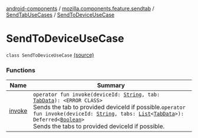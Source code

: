 [android-components](../../../index.md) / [mozilla.components.feature.sendtab](../../index.md) / [SendTabUseCases](../index.md) / [SendToDeviceUseCase](./index.md)

# SendToDeviceUseCase

`class SendToDeviceUseCase` [(source)](https://github.com/mozilla-mobile/android-components/blob/master/components/feature/sendtab/src/main/java/mozilla/components/feature/sendtab/SendTabUseCases.kt#L41)

### Functions

| Name | Summary |
|---|---|
| [invoke](invoke.md) | `operator fun invoke(deviceId: `[`String`](https://kotlinlang.org/api/latest/jvm/stdlib/kotlin/-string/index.html)`, tab: `[`TabData`](../../../mozilla.components.concept.sync/-tab-data/index.md)`): <ERROR CLASS>`<br>Sends the tab to provided deviceId if possible.`operator fun invoke(deviceId: `[`String`](https://kotlinlang.org/api/latest/jvm/stdlib/kotlin/-string/index.html)`, tabs: `[`List`](https://kotlinlang.org/api/latest/jvm/stdlib/kotlin.collections/-list/index.html)`<`[`TabData`](../../../mozilla.components.concept.sync/-tab-data/index.md)`>): Deferred<`[`Boolean`](https://kotlinlang.org/api/latest/jvm/stdlib/kotlin/-boolean/index.html)`>`<br>Sends the tabs to provided deviceId if possible. |

